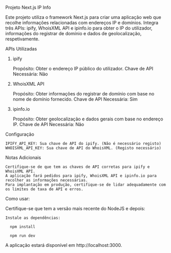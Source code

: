Projeto Next.js IP Info

Este projeto utiliza o framework Next.js para criar uma aplicação web que recolhe informações relacionadas com endereços IP e domínios. Integra três APIs: ipify, WhoisXML API e ipinfo.io para obter o IP do utilizador, informações do registrar de domínio e dados de geolocalização, respetivamente.

APIs Utilizadas
1. ipify

    Propósito: Obter o endereço IP público do utilizador.
    Chave de API Necessária: Não

2. WhoisXML API

    Propósito: Obter informações do registrar de domínio com base no nome de domínio fornecido.
    Chave de API Necessária: Sim

3. ipinfo.io

    Propósito: Obter geolocalização e dados gerais com base no endereço IP.
    Chave de API Necessária: Não

Configuração

    IPIFY_API_KEY: Sua chave de API do ipify. (Não é necessário registo)
    WHOISXML_API_KEY: Sua chave de API do WhoisXML. (Registo necessário)

Notas Adicionais

    Certifique-se de que tem as chaves de API corretas para ipify e WhoisXML API.
    A aplicação fará pedidos para ipify, WhoisXML API e ipinfo.io para recolher as informações necessárias.
    Para implantação em produção, certifique-se de lidar adequadamente com os limites de taxa de API e erros.

Como usar:

  Certifique-se que tem a versão mais recente do NodeJS e depois:

    Instale as dependências:
    
      npm install
    
      npm run dev
    
A aplicação estará disponível em http://localhost:3000.
